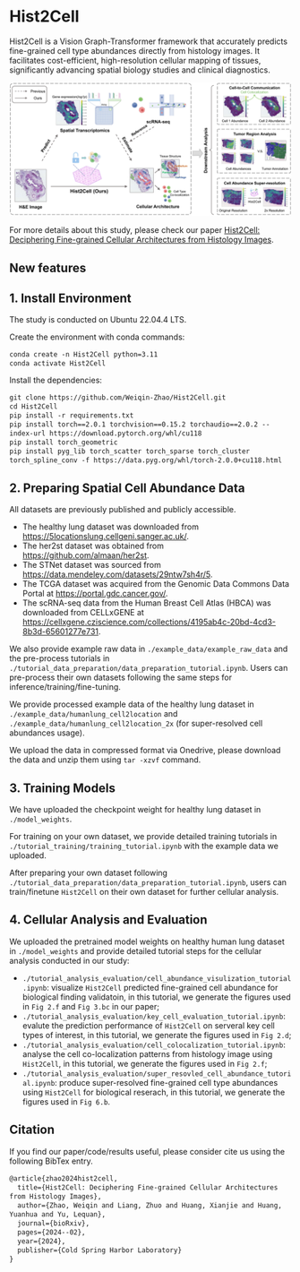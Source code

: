 # Hist2Cell
Hist2Cell is a Vision Graph-Transformer framework that accurately predicts fine-grained cell type abundances directly from histology images. It facilitates cost-efficient, high-resolution cellular mapping of tissues, significantly advancing spatial biology studies and clinical diagnostics. 

![Overview](overview.jpg)

For more details about this study, please check our paper [Hist2Cell: Deciphering Fine-grained Cellular Architectures from Histology Images](https://www.biorxiv.org/content/10.1101/2024.02.17.580852v1.full.pdf).

## New features

## 1. Install Environment
The study is conducted on Ubuntu 22.04.4 LTS.

Create the environment with conda commands:
```
conda create -n Hist2Cell python=3.11
conda activate Hist2Cell
```
Install the dependencies:
```
git clone https://github.com/Weiqin-Zhao/Hist2Cell.git
cd Hist2Cell
pip install -r requirements.txt
pip install torch==2.0.1 torchvision==0.15.2 torchaudio==2.0.2 --index-url https://download.pytorch.org/whl/cu118
pip install torch_geometric
pip install pyg_lib torch_scatter torch_sparse torch_cluster torch_spline_conv -f https://data.pyg.org/whl/torch-2.0.0+cu118.html
```


## 2. Preparing Spatial Cell Abundance Data

All datasets are previously published and publicly accessible. 
- The healthy lung dataset was downloaded from  https://5locationslung.cellgeni.sanger.ac.uk/. 
- The her2st dataset was obtained from https://github.com/almaan/her2st. 
- The STNet dataset was sourced from https://data.mendeley.com/datasets/29ntw7sh4r/5. 
- The TCGA dataset was acquired from the Genomic Data Commons Data Portal at https://portal.gdc.cancer.gov/. 
- The scRNA-seq data from the Human Breast Cell Atlas (HBCA) was downloaded from CELLxGENE at https://cellxgene.cziscience.com/collections/4195ab4c-20bd-4cd3-8b3d-65601277e731. 

We also provide example raw data in `./example_data/example_raw_data` and the pre-process tutorials in `./tutorial_data_preparation/data_preparation_tutorial.ipynb`. Users can pre-process their own datasets following the same steps for inference/training/fine-tuning.

We provide processed example data of the healthy lung dataset in `./example_data/humanlung_cell2location` and `./example_data/humanlung_cell2location_2x` (for super-resolved cell abundances usage).

We upload the data in compressed format via Onedrive, please download the data and unzip them using `tar -xzvf` command.


## 3. Training Models

We have uploaded the checkpoint weight for healthy lung dataset in `./model_weights`.

For training on your own dataset, we provide detailed training tutorials in `./tutorial_training/training_tutorial.ipynb` with the example data we uploaded.

After preparing your own dataset following `./tutorial_data_preparation/data_preparation_tutorial.ipynb`, users can train/finetune `Hist2Cell` on their own dataset for further cellular analysis.


## 4. Cellular Analysis and Evaluation

We uploaded the pretrained model weights on healthy human lung dataset in `./model_weights` and provide detailed tutorial steps for the cellular analysis conducted in our study:
- `./tutorial_analysis_evaluation/cell_abundance_visulization_tutorial.ipynb`: visualize `Hist2Cell` predicted fine-grained cell abundance for biological finding validatoin, in this tutorial, we generate the figures used in `Fig 2.f` and `Fig 3.bc` in our paper;
- `./tutorial_analysis_evaluation/key_cell_evaluation_tutorial.ipynb`: evalute the prediction performance of `Hist2Cell` on serveral key cell types of interest, in this tutorial, we generate the figures used in `Fig 2.d`;
- `./tutorial_analysis_evaluation/cell_colocalization_tutorial.ipynb`: analyse the cell co-localization patterns from histology image using `Hist2Cell`, in this tutorial, we generate the figures used in `Fig 2.f`;
- `./tutorial_analysis_evaluation/super_resovled_cell_abundance_tutorial.ipynb`: produce super-resolved fine-grained cell type abundances using `Hist2Cell` for biological reserach, in this tutorial, we generate the figures used in `Fig 6.b`.


## Citation
If you find our paper/code/results useful, please consider cite us using the following BibTex entry.
```
@article{zhao2024hist2cell,
  title={Hist2Cell: Deciphering Fine-grained Cellular Architectures from Histology Images},
  author={Zhao, Weiqin and Liang, Zhuo and Huang, Xianjie and Huang, Yuanhua and Yu, Lequan},
  journal={bioRxiv},
  pages={2024--02},
  year={2024},
  publisher={Cold Spring Harbor Laboratory}
}
```


